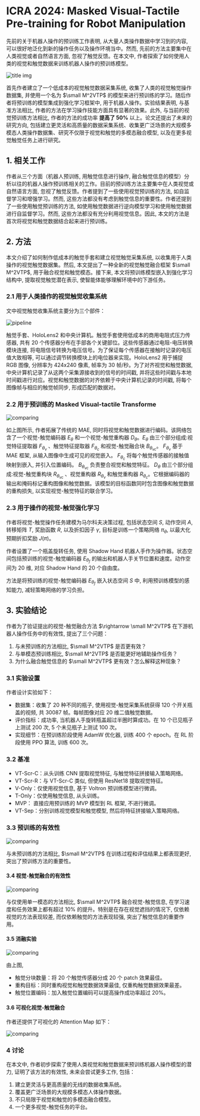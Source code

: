# ICRA 2024: Masked Visual-Tactile Pre-training for Robot Manipulation

先前的关于机器人操作的预训练工作表明, 从大量人类操作数据中学习到的内容, 可以很好地泛化到新的操作任务以及操作环境当中。然而, 先前的方法主要集中在人类视觉或者自然语言方面, 忽视了触觉反馈。在本文中, 作者探索了如何使用人类的视觉和触觉数据来训练机器人操作的预训练模型。

![title img](img/title.png)

首先作者建立了一个低成本的视觉触觉数据采集系统, 收集了人类的视觉触觉操作数据集, 并使用一个名为 $\small M^2VTP$ 的模型来进行预训练的学习。随后作者将预训练的模型集成到强化学习框架中, 用于机器人操作。实验结果表明, 与基准方法相比, 作者的方法在学习操作技能方面具有显著的效果。此外, 与当前的视觉预训练方法相比, 作者的方法的成功率 **提高了 50%** 以上。论文还提出了未来的研究方向, 包括建立更灵活和高质量的数据采集系统、收集更广泛场景的大规模多模态人类操作数据集、研究不仅限于视觉和触觉的多模态融合模型, 以及在更多视觉触觉任务上进行研究。

## 1. 相关工作

作者从三个方面（机器人预训练, 用触觉信息进行操作, 融合触觉信息的模型）分析以往的机器人操作预训练相关的工作。目前的预训练方法主要集中在人类视觉或自然语言方面, 忽视了触觉反馈。作者提到了一些使用视觉预训练的方法, 如自监督学习和增强学习。然而, 这些方法都没有考虑到触觉信息的重要性。作者还提到了一些使用触觉预训练的方法, 如使用触觉数据进行逆向模型学习和使用触觉数据进行自监督学习。然而, 这些方法都没有充分利用视觉信息。因此, 本文的方法是首次将视觉和触觉数据结合起来进行预训练。

## 2. 方法

本文介绍了如何制作低成本的触觉手套和建立视觉触觉采集系统, 以收集用于人类操作的视觉触觉数据集。然后, 本文提出了一种全新的视觉触觉融合框架 $\small M^2VTP$, 用于融合视觉和触觉模态。接下来, 本文将预训练模型嵌入到强化学习结构中, 提取视觉触觉潜在表示, 使智能体能够理解环境中的下游任务。

### 2.1 用于人类操作的视觉触觉收集系统

文中视觉触觉收集系统主要分为三个部件：

![pipeline](img/sys.png)

触觉手套、HoloLens2 和中央计算机。触觉手套使用低成本的商用电阻式压力传感器, 共有 20 个传感器分布在手部各个关键部位。这些传感器通过电阻-电压转换模块连接, 将电阻信号转换为电压信号。为了保证每个传感器在接触时记录的电压值大致相等, 可以通过调节转换模块上的电位器来实现。HoloLens2 用于捕捉 RGB 图像, 分辨率为 424x240 像素, 帧率为 30 帧/秒。为了对齐视觉和触觉数据, 中央计算机记录了从这两个采集源接收到的信号的时间戳, 并将这些时间戳与本地时间戳进行对应。视觉和触觉数据的对齐依赖于中央计算机记录的时间戳, 将每个图像帧与相应的触觉帧同步, 形成匹配的数据对。

### 2.2 用于预训练的 Masked Visual-tactile Transforme

![comparing](img/pipeline.png)

如上图所示, 作者拓展了传统的 MAE, 同时将视觉和触觉数据进行编码。该网络包含了一个视觉-触觉编码器 $E_\theta$ 和一个视觉-触觉重构器 $D_\theta$。$E_\theta$ 由三个部分组成:视觉特征提取器 $F_{\theta_v}$ 、触觉特征提取器 $F_{\theta_c}$ 和视觉-触觉融合块 $B_{\theta_{vc}}$。 $F_{\theta_v}$ 基于 MAE 框架, 从输入图像中生成可见的视觉嵌入。 $F_{\theta_c}$ 将每个触觉传感器的接触值映射到嵌入, 并引入位置编码。 $B_{\theta_{vc}}$ 负责整合视觉和触觉特征。 $D_\theta$ 由三个部分组成:视觉-触觉重构块 $R_{\theta_{vc}}$ 、视觉重构器 $R_{\theta_v}$ 和触觉重构器 $R_{\theta_c}$。它根据编码器的输出和掩码标记重构图像和触觉数据。该模型的目标函数同时包含图像和触觉数据的重构损失, 以实现视觉-触觉特征的联合学习。

### 2.3 用于操作的视觉-触觉强化学习

作者将视觉-触觉操作任务建模为马尔科夫决策过程, 包括状态空间 $S$, 动作空间 $A$, 转移矩阵 $T$, 奖励函数 $R$, 以及折扣因子 $\gamma$, 目标是训练一个策略网络 $\pi_\theta$, 以最大化预期折扣奖励 $J(\pi)$。

作者设置了一个瓶盖旋转任务, 使用 Shadow Hand 机器人手作为操作器。状态空间包括预训练的视觉-触觉编码器 $E_{\theta_f}$ 的输出和机器人手关节位置和速度。动作空间为 20 维, 对应 Shadow Hand 的 20 个自由度。

方法是将预训练的视觉-触觉编码器 $E_{\theta_f}$ 嵌入状态空间 $S$ 中, 利用预训练模型的感知能力, 减轻策略网络的学习负担。

## 3. 实验结论

作者为了验证提出的视觉-触觉融合方法 $\rightarrow \small M^2VTP$ 在下游机器人操作任务中的有效性, 提出了三个问题：

1. 与未预训练的方法相比, $\small M^2VTP$ 是否更有效？
1. 与单模态预训练相比, $\small M^2VTP$ 是否能更好地辅助操作任务？
1. 为什么融合触觉信息的 $\small M^2VTP$ 更有效？怎么解释这种现象？

### 3.1 实验设置

作者设计实验如下：

- 数据集：收集了 20 种不同的瓶子, 使用视觉-触觉采集系统获得 120 个开关瓶盖的视频, 共 30087 帧。每帧图像对应 20 维二值触觉数据。
- 评价指标：成功率, 当机器人手旋转瓶盖超过半圈时算成功。在 10 个已见瓶子上测试 200 次, 5 个未见瓶子上测试 100 次。
- 实现细节：在预训练阶段使用 AdamW 优化器, 训练 400 个 epoch。在 RL 阶段使用 PPO 算法, 训练 600 次。

### 3.2 基准

- VT-Scr-C：从头训练 CNN 提取视觉特征, 与触觉特征拼接输入策略网络。
- VT-Scr-R：与 VT-Scr-C 类似, 但使用 ResNet18 提取视觉特征。
- V-Only：仅使用视觉信息, 基于 Voltron 预训练模型进行微调。
- T-Only：仅使用触觉信息, 从头训练。
- MVP： 直接应用预训练的 MVP 模型到 RL 框架, 不进行微调。
- VT-Sep：分别训练视觉模型和触觉模型, 然后将特征拼接输入策略网络。

### 3.3 预训练的有效性

![comparing](img/pretraining.png)

与未预训练的方法相比, $\small M^2VTP$ 在训练过程和评估结果上都表现更好, 突出了预训练方法的重要性。

#### 3.4 视觉-触觉融合的有效性

![comparing](img/visual-tactile.png)

与仅使用单一模态的方法相比, $\small M^2VTP$ 融合视觉-触觉信息, 在学习速度和任务效果上都有超过 10% 的提升。特别是在存在视觉遮挡的情况下, 仅依赖视觉的方法表现较差, 而仅依赖触觉的方法表现较强, 突出了触觉信息的重要作用。

#### 3.5 消融实验

![comparing](img/ablation_study.png)

由上图, 

- 触觉分块数量：将 20 个触觉传感器分成 20 个 patch 效果最佳。
- 重构目标：同时重构视觉和触觉数据效果最佳, 仅重构触觉数据效果最差。
- 触觉位置编码：加入触觉位置编码可以提高操作成功率超过 20%。

#### 3.6 可视化视觉-触觉融合

作者还提供了可视化的 Attention Map 如下：

![comparing](img/attention.png)

### 4 讨论

在本文中, 作者初步探索了使用人类视觉和触觉数据来预训练机器人操作模型的潜力, 证明了该方法的有效性, 未来会尝试更多工作, 包括：

1. 建立更灵活与更高质量的无线的数据收集系统。
2. 覆盖更广泛场景的大规模多模态人体操作数据。
3. 不只局限于视觉和触觉的多模态融合模型。
4. 一个更多视觉-触觉任务的平台。
